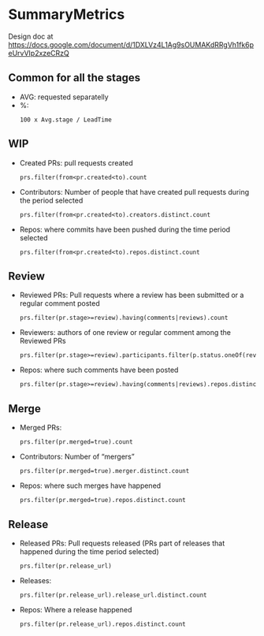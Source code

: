 # SummaryMetrics

Design doc at https://docs.google.com/document/d/1DXLVz4L1Ag9sOUMAKdRRgVh1fk6peUrvVIp2xzeCRzQ

## Common for all the stages

- AVG:
    requested separatelly
- %:
  ```
  100 x Avg.stage / LeadTime
  ```

## WIP
- Created PRs: pull requests created
  ```
  prs.filter(from<pr.created<to).count
  ```
- Contributors: Number of people that have created pull requests during the period selected
  ```
  prs.filter(from<pr.created<to).creators.distinct.count
  ```
- Repos: where commits have been pushed during the time period selected
  ```
  prs.filter(from<pr.created<to).repos.distinct.count
  ```

## Review
- Reviewed PRs: Pull requests where a review has been submitted or a regular comment posted
  ```
  prs.filter(pr.stage>=review).having(comments|reviews).count
  ```
- Reviewers: authors of one review or regular comment among the Reviewed PRs
  ```
  prs.filter(pr.stage>=review).participants.filter(p.status.oneOf(reviewer,commenter)).distinct.count
  ```
- Repos: where such comments have been posted
  ```
  prs.filter(pr.stage>=review).having(comments|reviews).repos.distinct.count
  ```

## Merge
- Merged PRs:
  ```
  prs.filter(pr.merged=true).count
  ```
- Contributors: Number of “mergers”
  ```
  prs.filter(pr.merged=true).merger.distinct.count
  ```
- Repos: where such merges have happened
  ```
  prs.filter(pr.merged=true).repos.distinct.count
  ```

## Release
- Released PRs: Pull requests released (PRs part of releases that happened during the time period selected)
  ```
  prs.filter(pr.release_url)
  ```
- Releases:
  ```
  prs.filter(pr.release_url).release_url.distinct.count
  ```
- Repos: Where a release happened
  ```
  prs.filter(pr.release_url).repos.distinct.count
  ```

